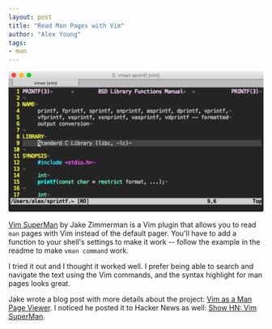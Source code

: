 ```yaml
---
layout: post
title: "Read Man Pages with Vim"
author: "Alex Young"
tags: 
- man
---
```


![SuperMan](/images/posts/superman.png)

[Vim SuperMan](https://github.com/jez/vim-superman) by Jake Zimmerman is a Vim plugin that allows you to read `man` pages with Vim instead of the default pager.  You'll have to add a function to your shell's settings to make it work -- follow the example in the readme to make `vman command` work.

I tried it out and I thought it worked well.  I prefer being able to search and navigate the text using the Vim commands, and the syntax highlight for man pages looks great.

Jake wrote a blog post with more details about the project: [Vim as a Man Page Viewer](http://blog.zimmerman.io/2014/12/20/vim-as-a-man-page-viewer/).  I noticed he posted it to Hacker News as well: [Show HN: Vim SuperMan](https://news.ycombinator.com/item?id=8781621).

